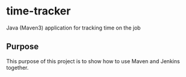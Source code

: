 # time-tracker
Java (Maven3) application for tracking time on the job

## Purpose

This purpose of this project is to show how to use Maven and Jenkins together.
